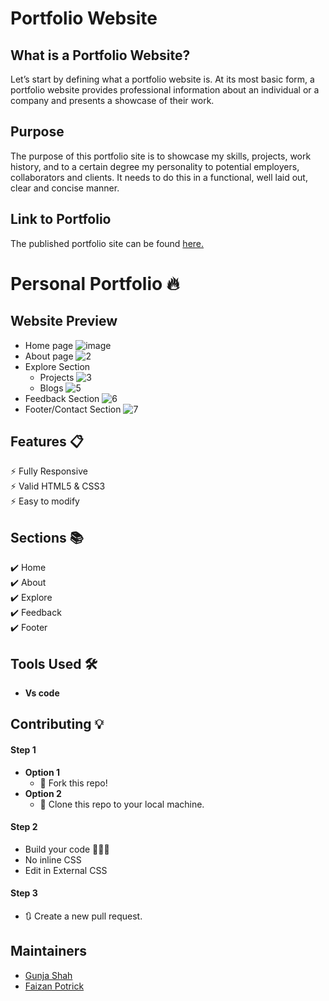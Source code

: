 # Portfolio Website

## What is a Portfolio Website?
Let’s start by defining what a portfolio website is. At its most basic form, a portfolio website provides professional information about an individual or a company and presents a showcase of their work.

## Purpose
The purpose of this portfolio site is to showcase my skills, projects, work history, and to a certain degree my personality to potential employers, collaborators and clients. It needs to do this in a functional, well laid out, clear and concise manner.

## Link to Portfolio
The published portfolio site can be found <a href = "https://csi-catt-dmce.github.io/portfolio_/">here.<a>

# Personal Portfolio 🔥

## Website Preview

- Home page
![image](https://user-images.githubusercontent.com/92462111/138445710-23d41acb-dd35-4834-9162-66f2cc17983b.png)
- About page
![2](https://user-images.githubusercontent.com/89718255/137478977-2c14bde8-64e3-4917-b25c-d0a96a5601df.png)
- Explore Section
  - Projects
![3](https://user-images.githubusercontent.com/89718255/137478986-3c9d7840-c221-4ada-8194-6518155cac2d.png)
  - Blogs
![5](https://user-images.githubusercontent.com/89718255/137478994-36c1248b-2147-4f83-9070-0156b7d9e22a.png)
- Feedback Section
![6](https://user-images.githubusercontent.com/89718255/137479000-73dfeb57-4b1e-44a0-94b8-890462c2fc27.png)
- Footer/Contact Section
![7](https://user-images.githubusercontent.com/89718255/137479004-690b4a20-fead-4788-8c42-131708faf57d.png)

## Features 📋
⚡️ Fully Responsive\
⚡️ Valid HTML5 & CSS3\
⚡️ Easy to modify

## Sections 📚
✔️ Home\
✔️ About\
✔️ Explore\
✔️ Feedback\
✔️ Footer
  
## Tools Used 🛠️
- **Vs code**
  
## Contributing 💡
#### Step 1
- **Option 1**
    - 🍴 Fork this repo!
- **Option 2**
    - 👯 Clone this repo to your local machine.
#### Step 2
- Build your code 🔨🔨🔨
- No inline CSS
- Edit in External CSS
#### Step 3
- 🔃 Create a new pull request.


## Maintainers
-  <a href = "https://github.com/Gunja22">Gunja Shah<a>
-  <a href = "https://github.com/FaizanPotrick">Faizan Potrick<a>
